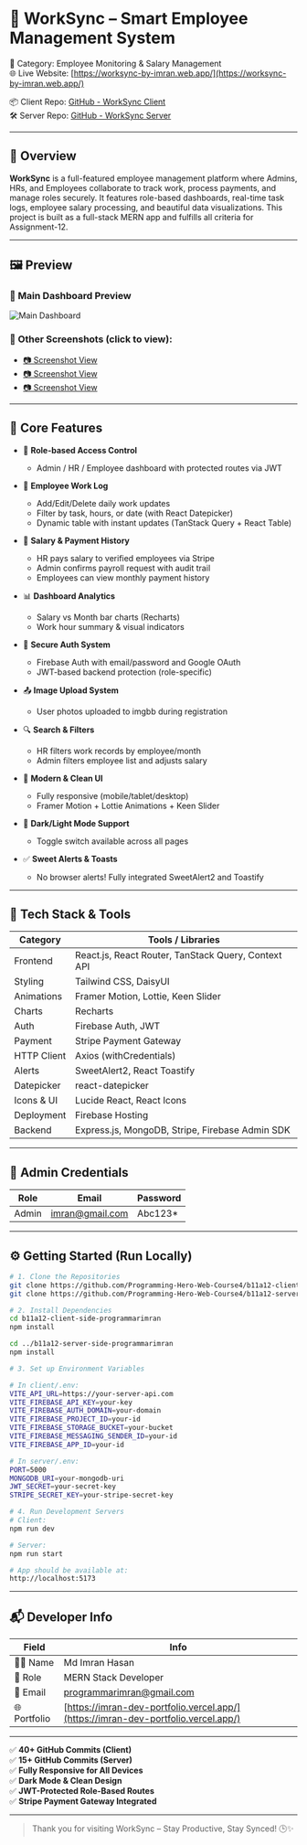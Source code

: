# 🚀 WorkSync – Smart Employee Management System  
📁 Category: Employee Monitoring & Salary Management  
🌐 Live Website: [https://worksync-by-imran.web.app/](https://worksync-by-imran.web.app/)

📦 Client Repo: [GitHub - WorkSync Client](https://github.com/Programming-Hero-Web-Course4/b11a12-client-side-programmarimran)  
🛠️ Server Repo: [GitHub - WorkSync Server](https://github.com/Programming-Hero-Web-Course4/b11a12-server-side-programmarimran)

---

## 📌 Overview

**WorkSync** is a full-featured employee management platform where Admins, HRs, and Employees collaborate to track work, process payments, and manage roles securely. It features role-based dashboards, real-time task logs, employee salary processing, and beautiful data visualizations. This project is built as a full-stack MERN app and fulfills all criteria for Assignment-12.

---

## 🖼️ Preview

### 🔹 Main Dashboard Preview

![Main Dashboard](https://i.ibb.co/wZyMVgDb/Screenshot-2025-07-22-003509.png)

### 🔗 Other Screenshots (click to view):
- [📷 Screenshot View](https://i.ibb.co/YFhWjnTC/Screenshot-2025-07-22-003400.png)
- [📷 Screenshot View](https://i.ibb.co/gk7x61k/Screenshot-2025-07-22-003628.png)
- [📷 Screenshot View](https://i.ibb.co/MxTqzX1t/Screenshot-2025-07-22-003801.png)

---

## 🌟 Core Features

- 👥 **Role-based Access Control**  
  - Admin / HR / Employee dashboard with protected routes via JWT

- 📝 **Employee Work Log**  
  - Add/Edit/Delete daily work updates  
  - Filter by task, hours, or date (with React Datepicker)  
  - Dynamic table with instant updates (TanStack Query + React Table)

- 💸 **Salary & Payment History**  
  - HR pays salary to verified employees via Stripe  
  - Admin confirms payroll request with audit trail  
  - Employees can view monthly payment history

- 📊 **Dashboard Analytics**  
  - Salary vs Month bar charts (Recharts)  
  - Work hour summary & visual indicators

- 🔐 **Secure Auth System**  
  - Firebase Auth with email/password and Google OAuth  
  - JWT-based backend protection (role-specific)

- 📤 **Image Upload System**  
  - User photos uploaded to imgbb during registration

- 🔍 **Search & Filters**  
  - HR filters work records by employee/month  
  - Admin filters employee list and adjusts salary

- 🎨 **Modern & Clean UI**  
  - Fully responsive (mobile/tablet/desktop)  
  - Framer Motion + Lottie Animations + Keen Slider

- 🌙 **Dark/Light Mode Support**  
  - Toggle switch available across all pages

- ✅ **Sweet Alerts & Toasts**  
  - No browser alerts! Fully integrated SweetAlert2 and Toastify

---

## 🧰 Tech Stack & Tools

| Category       | Tools / Libraries |
|----------------|-------------------|
| Frontend       | React.js, React Router, TanStack Query, Context API |
| Styling        | Tailwind CSS, DaisyUI |
| Animations     | Framer Motion, Lottie, Keen Slider |
| Charts         | Recharts |
| Auth           | Firebase Auth, JWT |
| Payment        | Stripe Payment Gateway |
| HTTP Client    | Axios (withCredentials) |
| Alerts         | SweetAlert2, React Toastify |
| Datepicker     | react-datepicker |
| Icons & UI     | Lucide React, React Icons |
| Deployment     | Firebase Hosting |
| Backend        | Express.js, MongoDB, Stripe, Firebase Admin SDK |

---

## 🔐 Admin Credentials

| Role  | Email             | Password  |
|-------|------------------|-----------|
| Admin | imran@gmail.com  | Abc123*   |

---

## ⚙️ Getting Started (Run Locally)

```bash
# 1. Clone the Repositories
git clone https://github.com/Programming-Hero-Web-Course4/b11a12-client-side-programmarimran.git
git clone https://github.com/Programming-Hero-Web-Course4/b11a12-server-side-programmarimran.git

# 2. Install Dependencies
cd b11a12-client-side-programmarimran
npm install

cd ../b11a12-server-side-programmarimran
npm install

# 3. Set up Environment Variables

# In client/.env:
VITE_API_URL=https://your-server-api.com
VITE_FIREBASE_API_KEY=your-key
VITE_FIREBASE_AUTH_DOMAIN=your-domain
VITE_FIREBASE_PROJECT_ID=your-id
VITE_FIREBASE_STORAGE_BUCKET=your-bucket
VITE_FIREBASE_MESSAGING_SENDER_ID=your-id
VITE_FIREBASE_APP_ID=your-id

# In server/.env:
PORT=5000
MONGODB_URI=your-mongodb-uri
JWT_SECRET=your-secret-key
STRIPE_SECRET_KEY=your-stripe-secret-key

# 4. Run Development Servers
# Client:
npm run dev

# Server:
npm run start

# App should be available at:
http://localhost:5173
```

---

## 📬 Developer Info

| Field        | Info                         |
|--------------|------------------------------|
| 👨‍💻 Name      | Md Imran Hasan               |
| 💼 Role      | MERN Stack Developer          |
| 📧 Email     | programmarimran@gmail.com     |
| 🌐 Portfolio | [https://imran-dev-portfolio.vercel.app/](https://imran-dev-portfolio.vercel.app/)                   |

---

✅ **40+ GitHub Commits (Client)**  
✅ **15+ GitHub Commits (Server)**  
✅ **Fully Responsive for All Devices**  
✅ **Dark Mode & Clean Design**  
✅ **JWT-Protected Role-Based Routes**  
✅ **Stripe Payment Gateway Integrated**

---

> Thank you for visiting WorkSync – Stay Productive, Stay Synced! 🕒✨
